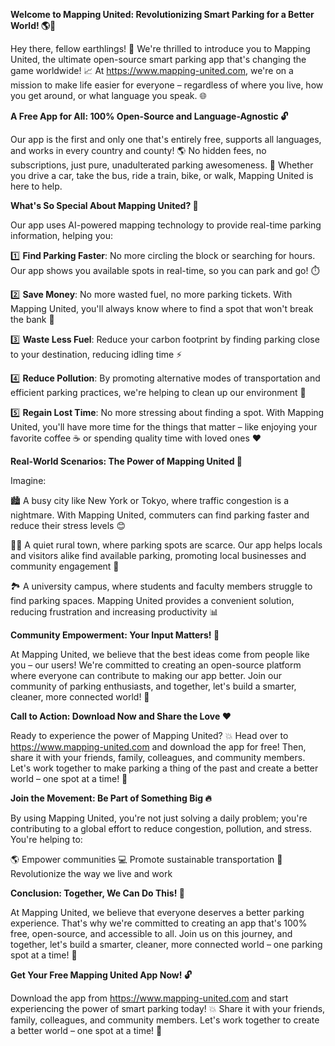 **Welcome to Mapping United: Revolutionizing Smart Parking for a Better World! 🌎🚗**

Hey there, fellow earthlings! 👋 We're thrilled to introduce you to Mapping United, the ultimate open-source smart parking app that's changing the game worldwide! 📈 At https://www.mapping-united.com, we're on a mission to make life easier for everyone – regardless of where you live, how you get around, or what language you speak. 🌐

**A Free App for All: 100% Open-Source and Language-Agnostic 🔓**

Our app is the first and only one that's entirely free, supports all languages, and works in every country and county! 🌎 No hidden fees, no subscriptions, just pure, unadulterated parking awesomeness. 🚀 Whether you drive a car, take the bus, ride a train, bike, or walk, Mapping United is here to help.

**What's So Special About Mapping United? 🤔**

Our app uses AI-powered mapping technology to provide real-time parking information, helping you:

1️⃣ **Find Parking Faster**: No more circling the block or searching for hours. Our app shows you available spots in real-time, so you can park and go! ⏱️

2️⃣ **Save Money**: No more wasted fuel, no more parking tickets. With Mapping United, you'll always know where to find a spot that won't break the bank 💸

3️⃣ **Waste Less Fuel**: Reduce your carbon footprint by finding parking close to your destination, reducing idling time ⚡️

4️⃣ **Reduce Pollution**: By promoting alternative modes of transportation and efficient parking practices, we're helping to clean up our environment 🌿

5️⃣ **Regain Lost Time**: No more stressing about finding a spot. With Mapping United, you'll have more time for the things that matter – like enjoying your favorite coffee ☕️ or spending quality time with loved ones ❤️

**Real-World Scenarios: The Power of Mapping United 💪**

Imagine:

🏙️ A busy city like New York or Tokyo, where traffic congestion is a nightmare. With Mapping United, commuters can find parking faster and reduce their stress levels 😊

🚴‍♀️ A quiet rural town, where parking spots are scarce. Our app helps locals and visitors alike find available parking, promoting local businesses and community engagement 👫

🏞️ A university campus, where students and faculty members struggle to find parking spaces. Mapping United provides a convenient solution, reducing frustration and increasing productivity 📊

**Community Empowerment: Your Input Matters! 💬**

At Mapping United, we believe that the best ideas come from people like you – our users! We're committed to creating an open-source platform where everyone can contribute to making our app better. Join our community of parking enthusiasts, and together, let's build a smarter, cleaner, more connected world! 🌟

**Call to Action: Download Now and Share the Love ❤️**

Ready to experience the power of Mapping United? 💥 Head over to https://www.mapping-united.com and download the app for free! Then, share it with your friends, family, colleagues, and community members. Let's work together to make parking a thing of the past and create a better world – one spot at a time! 🚀

**Join the Movement: Be Part of Something Big 🔥**

By using Mapping United, you're not just solving a daily problem; you're contributing to a global effort to reduce congestion, pollution, and stress. You're helping to:

🌎 Empower communities
💻 Promote sustainable transportation
🚀 Revolutionize the way we live and work

**Conclusion: Together, We Can Do This! 🎉**

At Mapping United, we believe that everyone deserves a better parking experience. That's why we're committed to creating an app that's 100% free, open-source, and accessible to all. Join us on this journey, and together, let's build a smarter, cleaner, more connected world – one parking spot at a time! 🌈

**Get Your Free Mapping United App Now! 🔓**

Download the app from https://www.mapping-united.com and start experiencing the power of smart parking today! 💥 Share it with your friends, family, colleagues, and community members. Let's work together to create a better world – one spot at a time! 🚀